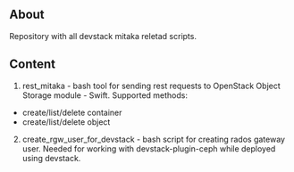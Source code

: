 About
------------
Repository with all devstack mitaka reletad scripts.

Content
-------
1) rest_mitaka - bash tool for sending rest requests to OpenStack Object Storage module - Swift. 
   Supported methods: 
  - create/list/delete container
  - create/list/delete object
  
2) create_rgw_user_for_devstack - bash script for creating rados gateway user. Needed for working with devstack-plugin-ceph
   while deployed using devstack.
